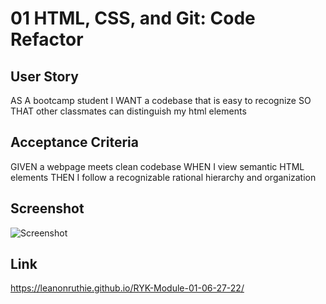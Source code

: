 # 01 HTML, CSS, and Git: Code Refactor

## User Story

AS A bootcamp student
I WANT a codebase that is easy to recognize 
SO THAT other classmates can distinguish my html elements

## Acceptance Criteria

GIVEN a webpage meets clean codebase
WHEN I view semantic HTML elements
THEN I follow a recognizable rational hierarchy and organization

## Screenshot
<img src="./assets/images/_Users_ruthkim_Desktop_RYK-Module-01-06-27-22_index.html.png" alt="Screenshot"/>

## Link

<a href=https://leanonruthie.github.io/RYK-Module-01-06-27-22>https://leanonruthie.github.io/RYK-Module-01-06-27-22/</a>